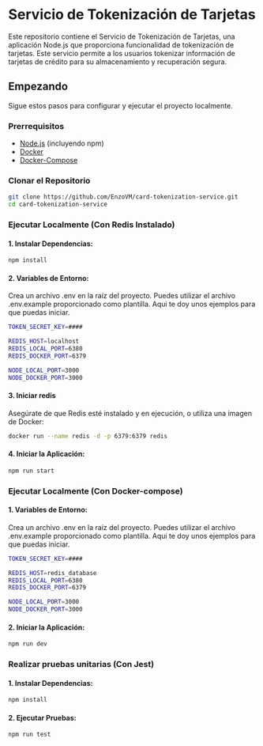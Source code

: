 # Servicio de Tokenización de Tarjetas

Este repositorio contiene el Servicio de Tokenización de Tarjetas, una aplicación Node.js que proporciona funcionalidad de tokenización de tarjetas. Este servicio permite a los usuarios tokenizar información de tarjetas de crédito para su almacenamiento y recuperación segura.

## Empezando

Sigue estos pasos para configurar y ejecutar el proyecto localmente.

### Prerrequisitos

- [Node.js](https://nodejs.org/) (incluyendo npm)
- [Docker](https://www.docker.com/)
- [Docker-Compose](https://docs.docker.com/compose/install/standalone/)

### Clonar el Repositorio

```bash
git clone https://github.com/EnzoVM/card-tokenization-service.git
cd card-tokenization-service
```
### Ejecutar Localmente (Con Redis Instalado)
#### 1. Instalar Dependencias:
```bash
npm install
```
#### 2. Variables de Entorno:
Crea un archivo .env en la raíz del proyecto. Puedes utilizar el archivo .env.example proporcionado como plantilla. Aqui te doy unos ejemplos para que puedas iniciar.
```bash
TOKEN_SECRET_KEY=####

REDIS_HOST=localhost
REDIS_LOCAL_PORT=6380
REDIS_DOCKER_PORT=6379

NODE_LOCAL_PORT=3000
NODE_DOCKER_PORT=3000
```
#### 3. Iniciar redis
Asegúrate de que Redis esté instalado y en ejecución, o utiliza una imagen de Docker:
```bash
docker run --name redis -d -p 6379:6379 redis
```
#### 4. Iniciar la Aplicación:
```bash
npm run start
```
### Ejecutar Localmente (Con Docker-compose)
#### 1. Variables de Entorno:
Crea un archivo .env en la raíz del proyecto. Puedes utilizar el archivo .env.example proporcionado como plantilla. Aqui te doy unos ejemplos para que puedas iniciar.
```bash
TOKEN_SECRET_KEY=####

REDIS_HOST=redis_database
REDIS_LOCAL_PORT=6380
REDIS_DOCKER_PORT=6379

NODE_LOCAL_PORT=3000
NODE_DOCKER_PORT=3000
```
#### 2. Iniciar la Aplicación:
```bash
npm run dev
```
### Realizar pruebas unitarias (Con Jest)
#### 1. Instalar Dependencias:
```bash
npm install
```
#### 2. Ejecutar Pruebas:
```bash
npm run test
```